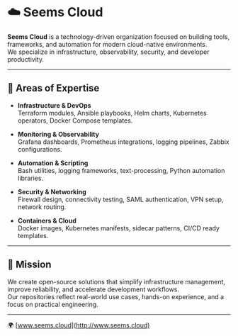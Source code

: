 # ☁️ Seems Cloud

**Seems Cloud** is a technology-driven organization focused on building tools, frameworks, and automation for modern cloud-native environments.  
We specialize in infrastructure, observability, security, and developer productivity.

---

## 🔧 Areas of Expertise

- **Infrastructure & DevOps**  
  Terraform modules, Ansible playbooks, Helm charts, Kubernetes operators, Docker Compose templates.  

- **Monitoring & Observability**  
  Grafana dashboards, Prometheus integrations, logging pipelines, Zabbix configurations.  

- **Automation & Scripting**  
  Bash utilities, logging frameworks, text-processing, Python automation libraries.  

- **Security & Networking**  
  Firewall design, connectivity testing, SAML authentication, VPN setup, network routing.  

- **Containers & Cloud**  
  Docker images, Kubernetes manifests, sidecar patterns, CI/CD ready templates.  

---

## 📌 Mission

We create open-source solutions that simplify infrastructure management, improve reliability, and accelerate development workflows.  
Our repositories reflect real-world use cases, hands-on experience, and a focus on practical engineering.

---

🌍 [www.seems.cloud](http://www.seems.cloud)
